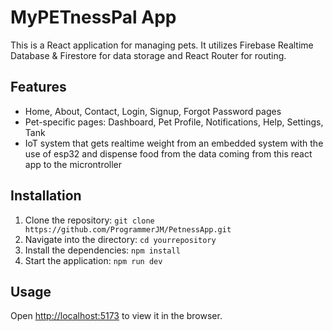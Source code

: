 # MyPETnessPal App

This is a React application for managing pets. It utilizes Firebase Realtime Database & Firestore for data storage and React Router for routing.

## Features

- Home, About, Contact, Login, Signup, Forgot Password pages
- Pet-specific pages: Dashboard, Pet Profile, Notifications, Help, Settings, Tank
- IoT system that gets realtime weight from an embedded system with the use of esp32 and dispense food from the data coming from this react app to the microntroller

## Installation

1. Clone the repository: `git clone https://github.com/ProgrammerJM/PetnessApp.git`
2. Navigate into the directory: `cd yourrepository`
3. Install the dependencies: `npm install`
4. Start the application: `npm run dev`

## Usage

Open [http://localhost:5173](http://localhost:5173) to view it in the browser.
